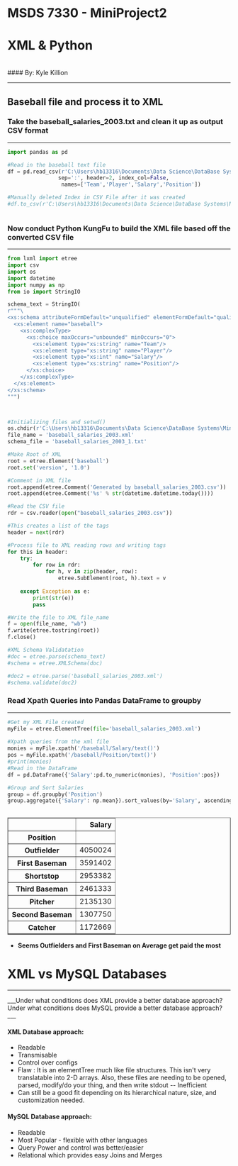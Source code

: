 
# MSDS 7330 - MiniProject2
# XML & Python
<br>
#### By: Kyle Killion
<hr>

##  Baseball file and process it to XML
### Take the baseball_salaries_2003.txt and clean it up as output CSV format
<hr>


```python
import pandas as pd

#Read in the baseball text file
df = pd.read_csv(r'C:\Users\hb13316\Documents\Data Science\DataBase Systems\MiniProject2\baseball_salaries_2003.txt',
                sep=':', header=2, index_col=False,
                 names=['Team','Player','Salary','Position'])

#Manually deleted Index in CSV File after it was created
#df.to_csv(r'C:\Users\hb13316\Documents\Data Science\DataBase Systems\MiniProject2\baseball_salaries_2003.csv')



```

### Now conduct Python KungFu to build the XML file based off the converted CSV file
<hr>


```python
from lxml import etree
import csv
import os
import datetime
import numpy as np
from io import StringIO

schema_text = StringIO(
r"""\
<xs:schema attributeFormDefault="unqualified" elementFormDefault="qualified" xmlns:xs="http://www.w3.org/2001/XMLSchema">
  <xs:element name="baseball">
    <xs:complexType>
      <xs:choice maxOccurs="unbounded" minOccurs="0">
        <xs:element type="xs:string" name="Team"/>
        <xs:element type="xs:string" name="Player"/>
        <xs:element type="xs:int" name="Salary"/>
        <xs:element type="xs:string" name="Position"/>
      </xs:choice>
    </xs:complexType>
  </xs:element>
</xs:schema>
""")



#Initializing files and setwd()
os.chdir(r'C:\Users\hb13316\Documents\Data Science\DataBase Systems\MiniProject2')
file_name = 'baseball_salaries_2003.xml'
schema_file = 'baseball_salaries_2003_1.txt'

#Make Root of XML
root = etree.Element('baseball')
root.set('version', '1.0')

#Comment in XML file
root.append(etree.Comment('Generated by baseball_salaries_2003.csv'))
root.append(etree.Comment('%s' % str(datetime.datetime.today())))

#Read the CSV file
rdr = csv.reader(open("baseball_salaries_2003.csv"))

#This creates a list of the tags
header = next(rdr)

#Process file to XML reading rows and writing tags 
for this in header:
    try:
        for row in rdr:
            for h, v in zip(header, row):
                etree.SubElement(root, h).text = v
                
    except Exception as e:
        print(str(e))
        pass

#Write the file to XML file_name
f = open(file_name, "wb")
f.write(etree.tostring(root))
f.close()

#XML Schema Validatation
#doc = etree.parse(schema_text)
#schema = etree.XMLSchema(doc)

#doc2 = etree.parse('baseball_salaries_2003.xml')
#schema.validate(doc2)

```

### Read Xpath Queries into Pandas DataFrame to groupby
<hr>


```python
#Get my XML File created
myFile = etree.ElementTree(file='baseball_salaries_2003.xml')
    
#Xpath queries from the xml file
monies = myFile.xpath('/baseball/Salary/text()')
pos = myFile.xpath('/baseball/Position/text()')
#print(monies)
#Read in the DataFrame
df = pd.DataFrame({'Salary':pd.to_numeric(monies), 'Position':pos})

#Group and Sort Salaries
group = df.groupby('Position')
group.aggregate({'Salary': np.mean}).sort_values(by='Salary', ascending=False)



```




<div>
<table border="1" class="dataframe">
  <thead>
    <tr style="text-align: right;">
      <th></th>
      <th>Salary</th>
    </tr>
    <tr>
      <th>Position</th>
      <th></th>
    </tr>
  </thead>
  <tbody>
    <tr>
      <th>Outfielder</th>
      <td>4050024</td>
    </tr>
    <tr>
      <th>First Baseman</th>
      <td>3591402</td>
    </tr>
    <tr>
      <th>Shortstop</th>
      <td>2953382</td>
    </tr>
    <tr>
      <th>Third Baseman</th>
      <td>2461333</td>
    </tr>
    <tr>
      <th>Pitcher</th>
      <td>2135130</td>
    </tr>
    <tr>
      <th>Second Baseman</th>
      <td>1307750</td>
    </tr>
    <tr>
      <th>Catcher</th>
      <td>1172669</td>
    </tr>
  </tbody>
</table>
</div>



* __Seems Outfielders and First Baseman on Average get paid the most__

# XML vs MySQL Databases
<hr>
___Under what conditions does XML provide a better database approach? Under what
conditions does MySQL provide a better database approach?___
<br>

#### XML Database approach:
* Readable
* Transmisable
* Control over configs
* Flaw : It is an elementTree much like file structures. This isn't very translatable into 2-D arrays. Also, these files are needing to be opened, parsed, modify/do your thing, and then write stdout -- Inefficient
* Can still be a good fit depending on its hierarchical nature, size, and customization needed.

#### MySQL Database approach:
* Readable
* Most Popular - flexible with other languages
* Query Power and control was better/easier
* Relational which provides easy Joins and Merges 
